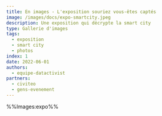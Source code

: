 ```yaml
---
title: En images - L'exposition souriez vous-êtes captés
image: /images/docs/expo-smartcity.jpeg
description: Une exposition qui décrypte la smart city
type: Gallerie d'images
tags:
  - exposition
  - smart city
  - photos
index: 1
date: 2022-06-01
authors:
  - equipe-datactivist
partners:
  - civiteo
  - gens-evenement
--- 
```


%%Images:expo%%